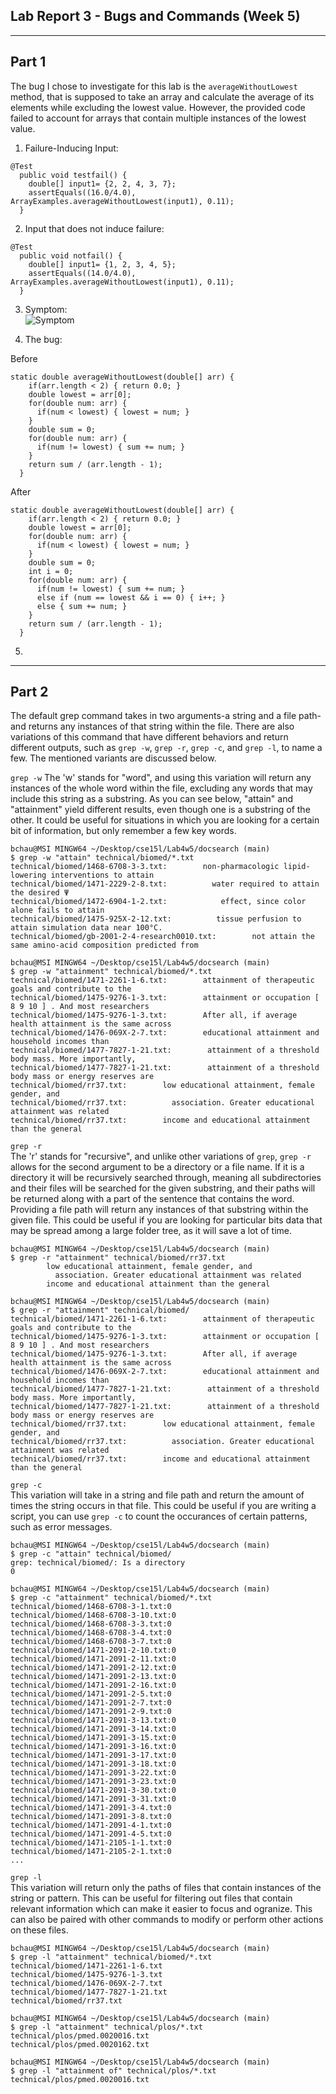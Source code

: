 ## Lab Report 3 - Bugs and Commands (Week 5)
---
## Part 1
The bug I chose to investigate for this lab is the `averageWithoutLowest` method, that is supposed to take an array and calculate the average of its elements while excluding the lowest value. However, the provided code failed to account for arrays that contain multiple instances of the lowest value.
1. Failure-Inducing Input:
```
@Test
  public void testfail() {
    double[] input1= {2, 2, 4, 3, 7};
    assertEquals((16.0/4.0), ArrayExamples.averageWithoutLowest(input1), 0.11);
  }
```
2. Input that does not induce failure:
```
@Test
  public void notfail() {
    double[] input1= {1, 2, 3, 4, 5};
    assertEquals((14.0/4.0), ArrayExamples.averageWithoutLowest(input1), 0.11);
  }
```
3. Symptom:  
![Symptom](images/Lab3/symptom.png)
 
5. The bug:

Before
```
static double averageWithoutLowest(double[] arr) {
    if(arr.length < 2) { return 0.0; }
    double lowest = arr[0];
    for(double num: arr) {
      if(num < lowest) { lowest = num; }
    }
    double sum = 0;
    for(double num: arr) {
      if(num != lowest) { sum += num; }
    }
    return sum / (arr.length - 1);
  }
```
After
```
static double averageWithoutLowest(double[] arr) {
    if(arr.length < 2) { return 0.0; }
    double lowest = arr[0];
    for(double num: arr) {
      if(num < lowest) { lowest = num; }
    }
    double sum = 0;
    int i = 0;
    for(double num: arr) {
      if(num != lowest) { sum += num; }
      else if (num == lowest && i == 0) { i++; }
      else { sum += num; }
    }
    return sum / (arr.length - 1);
  }
```

5. 

---
## Part 2

The default grep command takes in two arguments-a string and a file path-and returns any instances of that string within the file. There are also variations of this command that have different behaviors and return different outputs, such as `grep -w`, `grep -r`, `grep -c`, and `grep -l`, to name a few. The mentioned variants are discussed below.

`grep -w`
The 'w' stands for "word", and using this variation will return any instances of the whole word within the file, excluding any words that may include this string as a substring. As you can see below, "attain" and "attainment" yield different results, even though one is a substring of the other. It could be useful for situations in which you are looking for a certain bit of information, but only remember a few key words.  
```
bchau@MSI MINGW64 ~/Desktop/cse15l/Lab4w5/docsearch (main)
$ grep -w "attain" technical/biomed/*.txt
technical/biomed/1468-6708-3-3.txt:        non-pharmacologic lipid-lowering interventions to attain
technical/biomed/1471-2229-2-8.txt:          water required to attain the desired Ψ 
technical/biomed/1472-6904-1-2.txt:            effect, since color alone fails to attain
technical/biomed/1475-925X-2-12.txt:          tissue perfusion to attain simulation data near 100°C.
technical/biomed/gb-2001-2-4-research0010.txt:        not attain the same amino-acid composition predicted from

bchau@MSI MINGW64 ~/Desktop/cse15l/Lab4w5/docsearch (main)
$ grep -w "attainment" technical/biomed/*.txt
technical/biomed/1471-2261-1-6.txt:        attainment of therapeutic goals and contribute to the
technical/biomed/1475-9276-1-3.txt:        attainment or occupation [ 8 9 10 ] . And most researchers
technical/biomed/1475-9276-1-3.txt:        After all, if average health attainment is the same across
technical/biomed/1476-069X-2-7.txt:        educational attainment and household incomes than
technical/biomed/1477-7827-1-21.txt:        attainment of a threshold body mass. More importantly,
technical/biomed/1477-7827-1-21.txt:        attainment of a threshold body mass or energy reserves are
technical/biomed/rr37.txt:        low educational attainment, female gender, and
technical/biomed/rr37.txt:          association. Greater educational attainment was related
technical/biomed/rr37.txt:        income and educational attainment than the general
```

`grep -r`  
The 'r' stands for "recursive", and unlike other variations of `grep`, `grep -r` allows for the second argument to be a directory or a file name. If it is a directory it will be recursively searched through, meaning all subdirectories and their files will be searched for the given substring, and their paths will be returned along with a part of the sentence that contains the word. Providing a file path will return any instances of that substring within the given file. This could be useful if you are looking for particular bits data that may be spread among a large folder tree, as it will save a lot of time.  
```
bchau@MSI MINGW64 ~/Desktop/cse15l/Lab4w5/docsearch (main)
$ grep -r "attainment" technical/biomed/rr37.txt
        low educational attainment, female gender, and
          association. Greater educational attainment was related
        income and educational attainment than the general

bchau@MSI MINGW64 ~/Desktop/cse15l/Lab4w5/docsearch (main)
$ grep -r "attainment" technical/biomed/
technical/biomed/1471-2261-1-6.txt:        attainment of therapeutic goals and contribute to the
technical/biomed/1475-9276-1-3.txt:        attainment or occupation [ 8 9 10 ] . And most researchers
technical/biomed/1475-9276-1-3.txt:        After all, if average health attainment is the same across
technical/biomed/1476-069X-2-7.txt:        educational attainment and household incomes than
technical/biomed/1477-7827-1-21.txt:        attainment of a threshold body mass. More importantly,
technical/biomed/1477-7827-1-21.txt:        attainment of a threshold body mass or energy reserves are
technical/biomed/rr37.txt:        low educational attainment, female gender, and
technical/biomed/rr37.txt:          association. Greater educational attainment was related
technical/biomed/rr37.txt:        income and educational attainment than the general
```

`grep -c`  
This variation will take in a string and file path and return the amount of times the string occurs in that file. This could be useful if you are writing a script, you can use `grep -c` to count the occurances of certain patterns, such as error messages.  
```
bchau@MSI MINGW64 ~/Desktop/cse15l/Lab4w5/docsearch (main)
$ grep -c "attain" technical/biomed/
grep: technical/biomed/: Is a directory
0

bchau@MSI MINGW64 ~/Desktop/cse15l/Lab4w5/docsearch (main)
$ grep -c "attainment" technical/biomed/*.txt
technical/biomed/1468-6708-3-1.txt:0
technical/biomed/1468-6708-3-10.txt:0
technical/biomed/1468-6708-3-3.txt:0
technical/biomed/1468-6708-3-4.txt:0
technical/biomed/1468-6708-3-7.txt:0
technical/biomed/1471-2091-2-10.txt:0
technical/biomed/1471-2091-2-11.txt:0
technical/biomed/1471-2091-2-12.txt:0
technical/biomed/1471-2091-2-13.txt:0
technical/biomed/1471-2091-2-16.txt:0
technical/biomed/1471-2091-2-5.txt:0
technical/biomed/1471-2091-2-7.txt:0
technical/biomed/1471-2091-2-9.txt:0
technical/biomed/1471-2091-3-13.txt:0
technical/biomed/1471-2091-3-14.txt:0
technical/biomed/1471-2091-3-15.txt:0
technical/biomed/1471-2091-3-16.txt:0
technical/biomed/1471-2091-3-17.txt:0
technical/biomed/1471-2091-3-18.txt:0
technical/biomed/1471-2091-3-22.txt:0
technical/biomed/1471-2091-3-23.txt:0
technical/biomed/1471-2091-3-30.txt:0
technical/biomed/1471-2091-3-31.txt:0
technical/biomed/1471-2091-3-4.txt:0
technical/biomed/1471-2091-3-8.txt:0
technical/biomed/1471-2091-4-1.txt:0
technical/biomed/1471-2091-4-5.txt:0
technical/biomed/1471-2105-1-1.txt:0
technical/biomed/1471-2105-2-1.txt:0
...
```

`grep -l`  
This variation will return only the paths of files that contain instances of the string or pattern. This can be useful for filtering out files that contain relevant information which can make it easier to focus and ogranize. This can also be paired with other commands to modify or perform other actions on these files.
```
bchau@MSI MINGW64 ~/Desktop/cse15l/Lab4w5/docsearch (main)
$ grep -l "attainment" technical/biomed/*.txt
technical/biomed/1471-2261-1-6.txt
technical/biomed/1475-9276-1-3.txt
technical/biomed/1476-069X-2-7.txt
technical/biomed/1477-7827-1-21.txt
technical/biomed/rr37.txt

bchau@MSI MINGW64 ~/Desktop/cse15l/Lab4w5/docsearch (main)
$ grep -l "attainment" technical/plos/*.txt
technical/plos/pmed.0020016.txt
technical/plos/pmed.0020162.txt

bchau@MSI MINGW64 ~/Desktop/cse15l/Lab4w5/docsearch (main)
$ grep -l "attainment of" technical/plos/*.txt
technical/plos/pmed.0020016.txt
```

